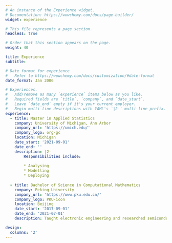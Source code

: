 ```yaml
---
# An instance of the Experience widget.
# Documentation: https://wowchemy.com/docs/page-builder/
widget: experience

# This file represents a page section.
headless: true

# Order that this section appears on the page.
weight: 40

title: Experience
subtitle:

# Date format for experience
#   Refer to https://wowchemy.com/docs/customization/#date-format
date_format: Jan 2006

# Experiences.
#   Add/remove as many `experience` items below as you like.
#   Required fields are `title`, `company`, and `date_start`.
#   Leave `date_end` empty if it's your current employer.
#   Begin multi-line descriptions with YAML's `|2-` multi-line prefix.
experience:
  - title: Master in Applied Statistics
    company: University of Michigan, Ann Arbor
    company_url: 'https://umich.edu/'
    company_logo: org-gc
    location: Michigan
    date_start: '2021-09-01'
    date_end: ''
    description: |2-
        Responsibilities include:
        
        * Analysing
        * Modelling
        * Deploying
        
  - title: Bachelor of Science in Computational Mathematics
    company: Peking University
    company_url: 'https://www.pku.edu.cn/'
    company_logo: PKU-icon
    location: Beijing
    date_start: '2017-09-01'
    date_end: '2021-07-01'
    description: Taught electronic engineering and researched semiconductor physics.

design:
  columns: '2'
---
```

